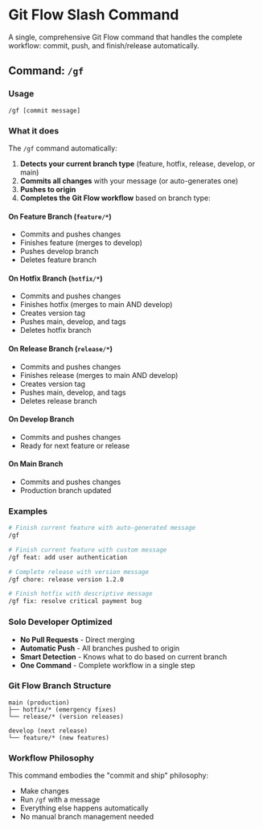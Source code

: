 # Git Flow Slash Command

A single, comprehensive Git Flow command that handles the complete workflow: commit, push, and finish/release automatically.

## Command: `/gf`

### Usage
```
/gf [commit message]
```

### What it does

The `/gf` command automatically:

1. **Detects your current branch type** (feature, hotfix, release, develop, or main)
2. **Commits all changes** with your message (or auto-generates one)
3. **Pushes to origin**
4. **Completes the Git Flow workflow** based on branch type:

#### On Feature Branch (`feature/*`)
- Commits and pushes changes
- Finishes feature (merges to develop)
- Pushes develop branch
- Deletes feature branch

#### On Hotfix Branch (`hotfix/*`)
- Commits and pushes changes
- Finishes hotfix (merges to main AND develop)
- Creates version tag
- Pushes main, develop, and tags
- Deletes hotfix branch

#### On Release Branch (`release/*`)
- Commits and pushes changes
- Finishes release (merges to main AND develop)
- Creates version tag
- Pushes main, develop, and tags
- Deletes release branch

#### On Develop Branch
- Commits and pushes changes
- Ready for next feature or release

#### On Main Branch
- Commits and pushes changes
- Production branch updated

### Examples

```bash
# Finish current feature with auto-generated message
/gf

# Finish current feature with custom message
/gf feat: add user authentication

# Complete release with version message
/gf chore: release version 1.2.0

# Finish hotfix with descriptive message
/gf fix: resolve critical payment bug
```

### Solo Developer Optimized

- **No Pull Requests** - Direct merging
- **Automatic Push** - All branches pushed to origin
- **Smart Detection** - Knows what to do based on current branch
- **One Command** - Complete workflow in a single step

### Git Flow Branch Structure

```
main (production)
├── hotfix/* (emergency fixes)
└── release/* (version releases)

develop (next release)
└── feature/* (new features)
```

### Workflow Philosophy

This command embodies the "commit and ship" philosophy:
- Make changes
- Run `/gf` with a message
- Everything else happens automatically
- No manual branch management needed